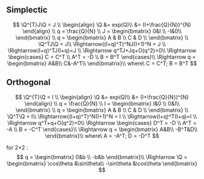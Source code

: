 ## Simplectic

$$
\Q^{T}J\Q = J \\
\begin{align}
\Q &= exp(Q)\\
&= (I+\frac{Q}{N})^{N}
\end{align}
\\
q = \frac{Q}{N} \\
J = 
\begin{bmatrix}
0&I \\
-I&0\\
\end{bmatrix}
\\
q = 
\begin{bmatrix}
A & B \\
C & D \\
\end{bmatrix}
\\ 
\Q^TJ\Q = J\\
\Rightarrow((I+q)^T)^NJ(I+1)^N = J \\
\Rightarrow(I+q)^TJ(I+q)=J \\
\Rightarrow
q^TJ+Jq+O(q^2)=0\\
\Rightarrow
\begin{cases}
C = C^T \\
A^T = -D \\
B = B^T
\end{cases}\\
\Rightarrow q = 
\begin{bmatrix}
A&B\\
C&-A^T\\
\end{bmatrix}\\
where\ C = C^T; B = B^T
$$



## Orthogonal

$$
\Q^{T}\Q = I \\
\begin{align}
\Q &= exp(Q)\\
&= (I+\frac{Q}{N})^{N}
\end{align}
\\
q = \frac{Q}{N} \\
I = 
\begin{bmatrix}
I&0 \\
0&I\\
\end{bmatrix}
\\
q = 
\begin{bmatrix}
A & B \\
C & D \\
\end{bmatrix}
\\ 
\Q^T\Q = I\\
\Rightarrow((I+q)^T)^N(I+1)^N = I \\
\Rightarrow(I+q)^T(I+q)=I \\
\Rightarrow
q^T+q+O(q^2)=0\\
\Rightarrow
\begin{cases}
D^T = -D \\
A^T = -A \\
B = -C^T
\end{cases}\\
\Rightarrow q = 
\begin{bmatrix}
A&B\\
-B^T&D\\
\end{bmatrix}\\
where\ A = -A^T; D = -D^T
$$

for 2$\times$2 :
$$
q = 
\begin{bmatrix}
0&b \\
-b&b
\end{bmatrix}\\
\Rightarrow
\Q = 
\begin{bmatrix}
\cos\theta &\sin\theta\\
-\sin\theta &\cos\theta
\end{bmatrix}
$$

